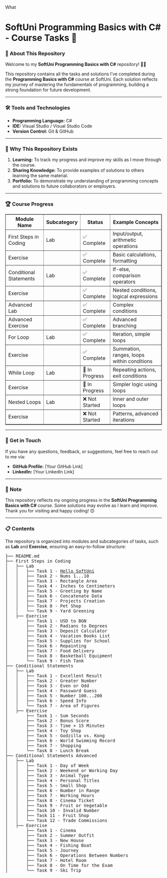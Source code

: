 What <h1>SoftUni Programming Basics with C# - Course Tasks 🚀</h1>
<h3>📖 About This Repository</h3>
<p>Welcome to my <b>SoftUni Programming Basics with C#</b> repository! 👨‍💻</p>
<p>This repository contains all the tasks and solutions I’ve completed during the <b>Programming Basics with C#</b> course at SoftUni. Each solution reflects my journey of mastering the fundamentals of programming, building a strong foundation for future development.</p>
<hr>
<h3>🛠️ Tools and Technologies</h3>
<ul>
	<li><b>Programming Language:</b> C#</li>
	<li><b>IDE:</b> Visual Studio / Visual Studio Code</li>
	<li><b>Version Control:</b> Git & GitHub</li>
</ul>
<hr>
<h3>🤔 Why This Repository Exists</h3>
<ol>
	<li><b>Learning:</b> To track my progress and improve my skills as I move through the course.</li>
	<li><b>Sharing Knowledge:</b> To provide examples of solutions to others learning the same material.</li>
	<li><b>Portfolio:</b> To demonstrate my understanding of programming concepts and solutions to future collaborators or employers.</li>
</ol>
<hr>
<h3>🏆 Course Progress</h3>
<table border="1">
  <thead>
    <tr>
      <th>Module Name</th>
      <th>Subcategory</th>
      <th>Status</th>
      <th>Example Concepts</th>
    </tr>
  </thead>
  <tbody>
    <tr>
      <td>First Steps in Coding</td>
      <td>Lab</td>
      <td>✅ Complete</td>
      <td>Input/output, arithmetic operations</td>
    </tr>
    <tr>
      <td>Exercise</td>
      <td></td>
      <td>✅ Complete</td>
      <td>Basic calculations, formatting</td>
    </tr>
    <tr>
      <td>Conditional Statements</td>
      <td>Lab</td>
      <td>✅ Complete</td>
      <td>If-else, comparison operators</td>
    </tr>
    <tr>
      <td>Exercise</td>
      <td></td>
      <td>✅ Complete</td>
      <td>Nested conditions, logical expressions</td>
    </tr>
    <tr>
      <td>Advanced Lab</td>
      <td></td>
      <td>✅ Complete</td>
      <td>Complex conditions</td>
    </tr>
    <tr>
      <td>Advanced Exercise</td>
      <td></td>
      <td>✅ Complete</td>
      <td>Advanced branching</td>
    </tr>
    <tr>
      <td>For Loop</td>
      <td>Lab</td>
      <td>✅ Complete</td>
      <td>Iteration, simple loops</td>
    </tr>
    <tr>
      <td>Exercise</td>
      <td></td>
      <td>✅ Complete</td>
      <td>Summation, ranges, loops within conditions</td>
    </tr>
    <tr>
      <td>While Loop</td>
      <td>Lab</td>
      <td>🚧 In Progress</td>
      <td>Repeating actions, exit conditions</td>
    </tr>
    <tr>
      <td>Exercise</td>
      <td></td>
      <td>🚧 In Progress</td>
      <td>Simpler logic using loops</td>
    </tr>
    <tr>
      <td>Nested Loops</td>
      <td>Lab</td>
      <td>❌ Not Started</td>
      <td>Inner and outer loops</td>
    </tr>
    <tr>
      <td>Exercise</td>
      <td></td>
      <td>❌ Not Started</td>
      <td>Patterns, advanced iterations</td>
    </tr>
  </tbody>
</table>
<hr>
<h3>🌟 Get in Touch</h3>
<p>If you have any questions, feedback, or suggestions, feel free to reach out to me via:</p>
<ul>
	<li><b>GitHub Profile:</b> [Your GitHub Link]</li>
	<li><b>LinkedIn:</b> [Your LinkedIn Link]</li>
</ul>
<hr>
<h3>📢 Note</h3>
<p>This repository reflects my ongoing progress in the <b>SoftUni Programming Basics with C#</b> course. Some solutions may evolve as I learn and improve. Thank you for visiting and happy coding! 😊</p>
<hr>
<h3>📋 Contents</h3>
<p>The repository is organized into modules and subcategories of tasks, such as <b>Lab</b> and <b>Exercise</b>, ensuring an easy-to-follow structure:</p>
<pre>
├── README.md  
├── First Steps in Coding  
│   ├── Lab  
│   │   ├── Task 1 - <a href="https://github.com/IvanITD/SoftUni-2025/blob/main/Programming%20Basics%20with%20C%23/1.%20First%20Steps%20In%20Coding%20-%20Lab/01.%20Hello%20SoftUni/HelloSoftUni/Program.cs" class="button">Hello SoftUni</a>
│   │   ├── Task 2 - <a class="button">Nums 1...10</a>
│   │	├── Task 3 - <a class="button">Rectangle Area</a>
│   │	├── Task 4 - <a class="button">Inches to Centimeters</a>
│   │	├── Task 5 - <a class="button">Greeting by Name</a>
│   │	├── Task 6 - <a class="button">Concatenate Data</a>
│   │	├── Task 7 - <a class="button">Projects Creation</a>
│   │	├── Task 8 - <a class="button">Pet Shop</a>
│   │   └── Task 9 - <a class="button">Yard Greening</a>
│   ├── Exercise  
│       ├── Task 1 - USD to BGN 
│       ├── Task 2 - Radians to Degrees
│       ├── Task 3 - Deposit Calculator
│       ├── Task 4 - Vacation Books List
│       ├── Task 5 - Supplies for School
│       ├── Task 6 - Repainting
│       ├── Task 7 - Food Delivery
│       ├── Task 8 - Basketball Equipment
│       └── Task 9 - Fish Tank
├── Conditional Statements  
│   ├── Lab  
│   │   ├── Task 1 - Excellent Result
│   │   ├── Task 2 - Greater Number
│   │	├── Task 3 - Even or Odd
│   │	├── Task 4 - Password Guess
│   │	├── Task 5 - Number 100...200
│   │	├── Task 6 - Speed Info
│   │   └── Task 7 - Area of Figures
│   ├── Exercise  
│       ├── Task 1 - Sum Seconds
│       ├── Task 2 - Bonus Score
│       ├── Task 3 - Time + 15 Minutes
│       ├── Task 4 - Toy Shop
│       ├── Task 5 - Godzilla vs. Kong
│       ├── Task 6 - World Swimming Record
│       ├── Task 7 - Shopping
│       └── Task 8 - Lunch Break
├── Conditional Statements Advanced
│   ├── Lab  
│   │   ├── Task 1 - Day of Week
│   │   ├── Task 2 - Weekend or Working Day
│   │	├── Task 3 - Animal Type
│   │	├── Task 4 - Personal Titles
│   │	├── Task 5 - Small Shop
│   │	├── Task 6 - Number in Range
│   │	├── Task 7 - Working Hours
│   │	├── Task 8 - Cinema Ticket
│   │	├── Task 9 - Fruit or Vegetable
│   │	├── Task 10 - Invalid Number
│   │	├── Task 11 - Fruit Shop
│   │   └── Task 12 - Trade Commissions
│   ├── Exercise  
│       ├── Task 1 - Cinema
│       ├── Task 2 - Summer Outfit
│       ├── Task 3 - New House
│       ├── Task 4 - Fishing Boat
│       ├── Task 5 - Journey
│       ├── Task 6 - Operations Between Numbers
│       ├── Task 7 - Hotel Room
│       ├── Task 8 - On Time for the Exam
│       └── Task 9 - Ski Trip
</pre>
